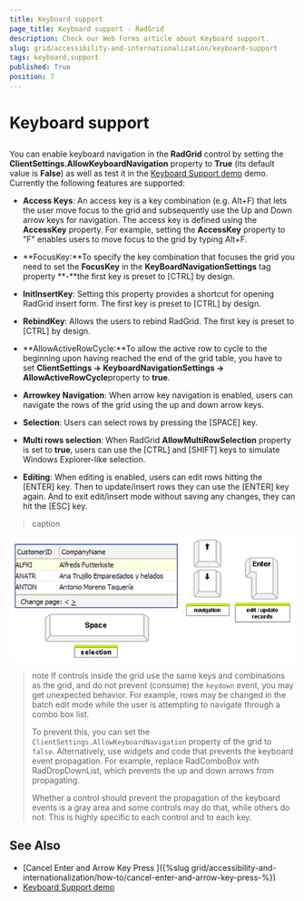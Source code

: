 ```yaml
---
title: Keyboard support
page_title: Keyboard support - RadGrid
description: Check our Web Forms article about Keyboard support.
slug: grid/accessibility-and-internationalization/keyboard-support
tags: keyboard,support
published: True
position: 7
---
```


# Keyboard support



## 

You can enable keyboard navigation in the **RadGrid** control by setting the **ClientSettings.AllowKeyboardNavigation** property to **True** (its default value is **False**) as well as test it in the [Keyboard Support demo](https://demos.telerik.com/aspnet-ajax/grid/examples/accessibility-and-internationalization/keyboard-support/defaultcs.aspx) demo. Currently the following features are supported:

* **Access Keys**: An access key is a key combination (e.g. Alt+F) that lets the user move focus to the grid and subsequently use the Up and Down arrow keys for navigation. The access key is defined using the **AccessKey** property. For example, setting the **AccessKey** property to "F" enables users to move focus to the grid by typing Alt+F.

* **FocusKey:**To specify the key combination that focuses the grid you need to set the **FocusKey** in the **KeyBoardNavigationSettings** tag property **-**the first key is preset to [CTRL] by design.

* **InitInsertKey**: Setting this property provides a shortcut for opening RadGrid insert form. The first key is preset to [CTRL] by design.

* **RebindKey**: Allows the users to rebind RadGrid. The first key is preset to [CTRL] by design.

* **AllowActiveRowCycle:**To allow the active row to cycle to the beginning upon having reached the end of the grid table, you have to set **ClientSettings -> KeyboardNavigationSettings -> AllowActiveRowCycle**property to **true**.

* **Arrowkey Navigation**: When arrow key navigation is enabled, users can navigate the rows of the grid using the up and down arrow keys.

* **Selection**: Users can select rows by pressing the [SPACE] key.

* **Multi rows selection**: When RadGrid **AllowMultiRowSelection** property is set to **true**, users can use the [CTRL] and [SHIFT] keys to simulate Windows Explorer-like selection.

* **Editing**: When editing is enabled, users can edit rows hitting the [ENTER] key. Then to update/insert rows they can use the [ENTER] key again. And to exit edit/insert mode without saving any changes, they can hit the [ESC] key.
>caption 

![Arrowkey Navigation ](images/grd_KeyboardNavigation1.png)

>note If controls inside the grid use the same keys and combinations as the grid, and do not prevent (consume) the `keydown` event, you may get unexpected behavior. For example, rows may be changed in the batch edit mode while the user is attempting to navigate through a combo box list.
>
>To prevent this, you can set the `ClientSettings.AllowKeyboardNavigation` property of the grid to `false`. Alternatively, use widgets and code that prevents the keyboard event propagation. For example, replace RadComboBox with RadDropDownList, which prevents the up and down arrows from propagating.
>
>Whether a control should prevent the propagation of the keyboard events is a gray area and some controls may do that, while others do not. This is highly specific to each control and to each key.

## See Also

 * [Cancel Enter and Arrow Key Press ]({%slug grid/accessibility-and-internationalization/how-to/cancel-enter-and-arrow-key-press-%})
 * [Keyboard Support demo](https://demos.telerik.com/aspnet-ajax/grid/examples/accessibility-and-internationalization/keyboard-support/defaultcs.aspx)
 

